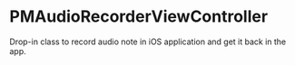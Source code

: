 PMAudioRecorderViewController
=============================

Drop-in class to record audio note in iOS application and get it back in the app. 
